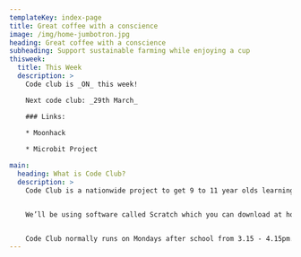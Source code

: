 ```yaml
---
templateKey: index-page
title: Great coffee with a conscience
image: /img/home-jumbotron.jpg
heading: Great coffee with a conscience
subheading: Support sustainable farming while enjoying a cup
thisweek:
  title: This Week
  description: >
    Code club is _ON_ this week!

    Next code club: _29th March_

    ### Links:

    * Moonhack
    
    * Microbit Project

main:
  heading: What is Code Club?
  description: >
    Code Club is a nationwide project to get 9 to 11 year olds learning the basics of computer programming. You can find out more on the website www.codeclub.org.uk 


    We’ll be using software called Scratch which you can download at home for free at http://scratch.mit.edu/ Scratch makes it really easy to create fun, creative games whilst learning the basics of programming. Pupils will be using school equipment. CodeClub is FREE! 


    Code Club normally runs on Mondays after school from 3.15 - 4.15pm.  We have a limit of 20 pupils. If you are interested in getting involved please contact the school.
---
```

